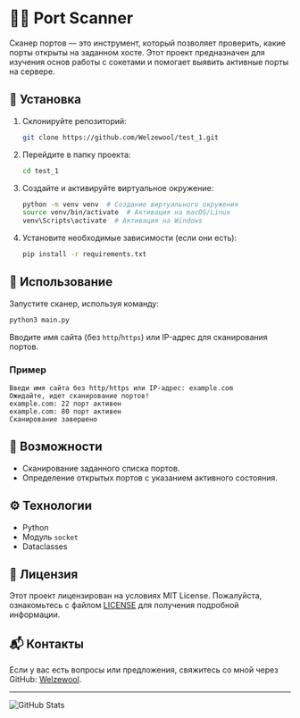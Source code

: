 # 🕵️‍♂️ Port Scanner

Сканер портов — это инструмент, который позволяет проверить, какие порты открыты на заданном хосте. Этот проект предназначен для изучения основ работы с сокетами и помогает выявить активные порты на сервере.

## 🚀 Установка

1. Склонируйте репозиторий:
   ```bash
   git clone https://github.com/Welzewool/test_1.git
   ```

2. Перейдите в папку проекта:
   ```bash
   cd test_1
   ```

3. Создайте и активируйте виртуальное окружение:
   ```bash
   python -m venv venv  # Создание виртуального окружения
   source venv/bin/activate  # Активация на macOS/Linux
   venv\Scripts\activate  # Активация на Windows
   ```

4. Установите необходимые зависимости (если они есть):
   ```bash
   pip install -r requirements.txt
   ```

## 📜 Использование

Запустите сканер, используя команду:

```bash
python3 main.py
```

Вводите имя сайта (без `http`/`https`) или IP-адрес для сканирования портов.

### Пример

```
Введи имя сайта без http/https или IP-адрес: example.com
Ожидайте, идет сканирование портов!
example.com: 22 порт активен
example.com: 80 порт активен
Сканирование завершено
```

## 🔧 Возможности

- Сканирование заданного списка портов.
- Определение открытых портов с указанием активного состояния.

## ⚙️ Технологии

- Python
- Модуль `socket`
- Dataclasses

## 📄 Лицензия

Этот проект лицензирован на условиях MIT License. Пожалуйста, ознакомьтесь с файлом [LICENSE](LICENSE) для получения подробной информации.

## 📬 Контакты

Если у вас есть вопросы или предложения, свяжитесь со мной через GitHub: [Welzewool](https://github.com/Welzewool).

---

![GitHub Stats](https://github-readme-stats.vercel.app/api?username=Welzewool&show_icons=true&hide_title=true&count_private=true&theme=radical)
